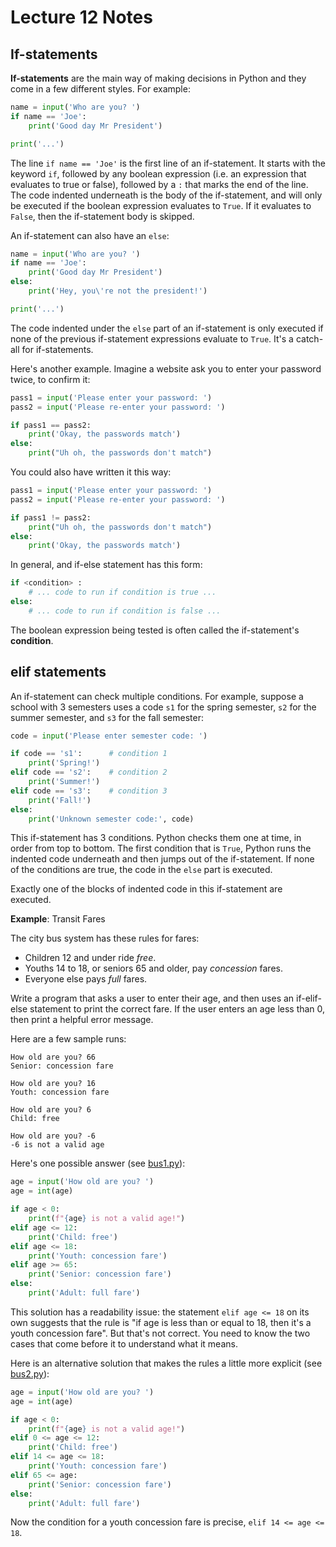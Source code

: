 # Lecture 12 Notes

## If-statements

**If-statements** are the main way of making decisions in Python and they come
in a few different styles. For example:

```python
name = input('Who are you? ')
if name == 'Joe':
	print('Good day Mr President')

print('...')
```

The line `if name == 'Joe'` is the first line of an if-statement. It starts
with the keyword `if`, followed by any boolean expression (i.e. an expression
that evaluates to true or false), followed by a `:` that marks the end of the
line. The code indented underneath is the body of the if-statement, and will
only be executed if the boolean expression evaluates to `True`. If it
evaluates to `False`, then the if-statement body is skipped.

An if-statement can also have an `else`:

```python
name = input('Who are you? ')
if name == 'Joe':
	print('Good day Mr President')
else:
	print('Hey, you\'re not the president!')

print('...')
```

The code indented under the `else` part of an if-statement is only executed if
none of the previous if-statement expressions evaluate to `True`. It's a
catch-all for if-statements.

Here's another example. Imagine a website ask you to enter your password
twice, to confirm it:

```python
pass1 = input('Please enter your password: ')
pass2 = input('Please re-enter your password: ')

if pass1 == pass2:
	print('Okay, the passwords match')
else:
	print("Uh oh, the passwords don't match")
```

You could also have written it this way:

```python
pass1 = input('Please enter your password: ')
pass2 = input('Please re-enter your password: ')

if pass1 != pass2:
	print("Uh oh, the passwords don't match")
else:
	print('Okay, the passwords match')
```

In general, and if-else statement has this form:

```python
if <condition> :
	# ... code to run if condition is true ...
else:
	# ... code to run if condition is false ...
```

The boolean expression being tested is often called the if-statement's
**condition**.


## elif statements

An if-statement can check multiple conditions. For example, suppose a school
with 3 semesters uses a code `s1` for the spring semester, `s2` for the summer
semester, and `s3` for the fall semester:

```python
code = input('Please enter semester code: ')

if code == 's1':      # condition 1
	print('Spring!')
elif code == 's2':    # condition 2
	print('Summer!')
elif code == 's3':    # condition 3
	print('Fall!')
else:
	print('Unknown semester code:', code)
```

This if-statement has 3 conditions. Python checks them one at time, in order
from top to bottom. The first condition that is `True`, Python runs the
indented code underneath and then jumps out of the if-statement. If none of
the conditions are true, the code in the `else` part is executed.

Exactly one of the blocks of indented code in this if-statement are executed.

**Example**: Transit Fares

The city bus system has these rules for fares:

- Children 12 and under ride *free*.
- Youths 14 to 18, or seniors 65 and older, pay *concession* fares.
- Everyone else pays *full* fares.

Write a program that asks a user to enter their age, and then uses an
if-elif-else statement to print the correct fare. If the user enters an age
less than 0, then print a helpful error message.

Here are a few sample runs:

```
How old are you? 66
Senior: concession fare

How old are you? 16
Youth: concession fare

How old are you? 6
Child: free

How old are you? -6
-6 is not a valid age

```

Here's one possible answer (see [bus1.py](bus1.py)):

```python
age = input('How old are you? ')
age = int(age)

if age < 0:
    print(f"{age} is not a valid age!")
elif age <= 12:
    print('Child: free')
elif age <= 18:
    print('Youth: concession fare')
elif age >= 65:
    print('Senior: concession fare')
else:
    print('Adult: full fare')
```

This solution has a readability issue: the statement `elif age <= 18` on its
own suggests that the rule is "if age is less than or equal to 18, then it's a
youth concession fare". But that's not correct. You need to know the two cases
that come before it to understand what it means.

Here is an alternative solution that makes the rules a little more explicit
(see [bus2.py](bus2.py)):

```python
age = input('How old are you? ')
age = int(age)

if age < 0:
    print(f"{age} is not a valid age!")
elif 0 <= age <= 12:
    print('Child: free')
elif 14 <= age <= 18:
    print('Youth: concession fare')
elif 65 <= age:
    print('Senior: concession fare')
else:
    print('Adult: full fare')
```

Now the condition for a youth concession fare is precise, `elif 14 <= age <=
18`.
